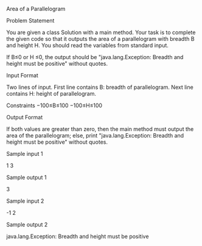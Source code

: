  Area of a Parallelogram 
 
Problem Statement

You are given a class Solution with a main method. Your task is to complete the given code so that it outputs the area of a parallelogram with breadth B and height H. You should read the variables from standard input.

If B≤0 or H ≤0, the output should be "java.lang.Exception: Breadth and height must be positive" without quotes.

Input Format

Two lines of input. First line contains B: breadth of parallelogram. Next line contains H: height of parallelogram.

Constraints
−100≤B≤100
−100≤H≤100

Output Format

If both values are greater than zero, then the main method must output the area of the parallelogram; else, print "java.lang.Exception: Breadth and height must be positive" without quotes.

Sample input 1

1
3

Sample output 1

3

Sample input 2

-1
2

Sample output 2

java.lang.Exception: Breadth and height must be positive

